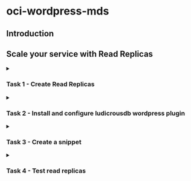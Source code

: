 # oci-wordpress-mds

## Introduction

## Scale your service with Read Replicas
<details>
<summary><h3>Task 1 - Create Read Replicas</h3></summary>

1. Connect to OCI Dashboard

2. Navigate to MySQL HeatWave database instances

    ![OCI Burger menu for MySQL HeatWave Database instances](./images/./OCI-burger_menu-databases-db_system.png)

3. Click now on your instance name "MySQLInstance" to see the details.

    ![OCI MySQL HeatWave Database Service instances list](./images/./OCI-mds-instances-list.png)

3. Scroll down the page to see the left side menu, then select "Read Replicas" and press button "Create read replica"

    ![OCI MySQL HeatWave Database Service instance read replicas](./images/./OCI-mds-read_replicas-empty.png)

4. Change the "Name" to "mysqlreadreplica1" and press "Create read replica"

    ![OCI MySQL HeatWave Database Service create read replica 1](./images/./OCI-mds-read_replicas-create1.png)

5. Click another time "Create replica" to create a second replica. Now use the name "mysqlreadreplica2" and confirm

    ![OCI MySQL HeatWave Database Service create read replica 2](./images/./OCI-mds-read_replicas-create2.png)

6. Replica creation requires some time, so continue with next task

    ![OCI MySQL HeatWave Database Service creating replicas](./images/./OCI-mds-read_replicas-creating_replicas.png)

</details>


<details>
<summary><h3>Task 2 - Install and configure ludicrousdb wordpress plugin</h3></summary>

1. Connect with ssh to your wordpress server, as you did in lab 1

2. Execute these commands to install ludicrousdb

    ``` shell
    cd /var/www/html/wp-content/plugins
    sudo wget https://github.com/stuttter/ludicrousdb/archive/refs/heads/master.zip
    sudo unzip master.zip
    sudo mv ludicrousdb-master ludicrousdb
    sudo rm master.zip
    sudo chown -R apache. ludicrousdb
    sudo cp ludicrousdb/ludicrousdb/drop-ins/db.php ../db.php
    sudo cp ludicrousdb/ludicrousdb/drop-ins/db-config.php ../../

    ```

4. Retrieve MySQL load balancer Endpoint for read replicas.  
    Return to OCI Dashboard and go to MySQL HeatWave database instances

    [OCI Burger menu for MySQL HeatWave Database instances](./images/./OCI-burger_menu-databases-db_system.png)

5. Click now on your instance name "MySQLInstance" to see the details.

    ![OCI MySQL HeatWave Database Service instances list](./images/./OCI-mds-instances-list.png)
    
6. Scroll down the page, and in the left menu choose "Endpoints".   
    You can see here the IP address of your instance for read write access **DB system primary** and for the read replicas load balancer **Read replica load balancer**. Write down thewe two IP, needed for the next step

    ![OCI MySQL Database Service instance Endpoints](./images/./OCI-mds-read_replicas-endpoints.png)

7. We just need now to configure LudicrousDB to use the Read Replica Load Balancer. With and editor (like vim or nano) edit the db-config.php configuration file

    ``` shell
    cd /var/www/html/
    sudo vim db-config.php 

    ```

8. Scroll down the file to the database configuration section **$wpdb->add_database( array(** like in the example below

    ![Ludicrousdb database configuration file](./images/./ludicrousdb-db_configuration_empty.png)

9. Edit the lines like in the below example, using your IP addresses retrieved in previous steps  

    ![Ludicrousdb database configuration file](./images/./ludicrousdb-db_configuration_sample.png)

10. Save your canghes and aeturn to My Restaurant web page and check that the web site is still working and there are no issues with the new plugin

</details>

<details>
<summary><h3>Task 3 - Create a snippet</h3></summary>

1. Login to Wordpress as admin using the wp-admin page and entering the requested credentials (specified during the job creation in lab preparation lab) 

    http://***public-ip-address***/wp-admin

    ![Wordpress login](./images/WP_wp_admin.png)

2. In the wordpress management page choose "Plugins" in the left side menu, then click the button "Add New"

    ![Wordpress plugins menu](./images/WP-plugins_menu.png)

3. In the left side textbox "Keyword" write "snippets" as in teh picture below

    ![Wordpress snippets plugin search](./images/WP-plugins-snippets_search.png)

4. Choose "WPCode" plugin and press "Install now"

    ![Wordpress WPCode isntallation](./images/WP-plugins-snippets-wpcode-install.png)

5. From left side menu choose Installed plugins, then press "Activate"under "WPCode Lite"

    ![Wordpress WPCcode plugin activation](./images/WP-plugins-snippets-wpcode-activate.png)

6. A new menu option is now visible in the left side menu.  
    Click on "Code snippets"

    ![Wordpress WPCOde snippet menu](./images/WP-plugins-wpcode_menu.png)

7. Choose "+ Add snippet" and select "Add Your Custom Code (New Snippet)". When teh mouse is over the option, a new button is displayed "USe snippet". Click it

    ![Wordpress WPCode add new snippet](./images/WP-plugins-wpcode-add_new.png)

8. Now insert snippet settings
    1. Add a title to our snippet: "read replicas check"
    2. Select "Code Type": PHP
    3. insert this code in "Code Preview"
        ``` php
        <?php
        global $wpdb;
        $result = $wpdb->get_results("select @@hostname as host");
        echo "<strong>host:</strong> " . $result[0]->host;
        ?>
        ```
    4. Scroll down to "insertion" and click "Run Everywhere" in "Location" to expand the section
    5. Select "Page-Specific"
    6. Click on "INsert Before Paragraph"

    ![Wordpress snippet settings](./images/WP-plugins-wpcode-snippet_conf1.png)

9. Keep the default insert before paragraph 1 and in the top of the page 
    1. Click Inactive switch to activate
    2. Click "Update" to save your changes

    ![Wordpress snippet save](./images/WP-plugins-wpcode-snippet_conf2.png)

</details>

<details>
<summary><h3>Task 4 - Test read replicas</h3></summary>

1. We can now test our read replicas.  
    Click My Restaurant to return to our web site content

    ![Return to My Restaurant web site](./images/WP-visit_website.png)

2. Select "Sample page".  
    You will see a new line under the titkle and before the text "host: *XXX*".  
    Refresh the page multiple times to see that the host changes periodically

    ![Sample page](./images/WP-sample_page.png)

3. This end our workshop.  
    Please remember that tenancy costs are calcualted on running instances and space used.
    Shutdown the instances when you don't need them or use the stack to easily destroy what we did in this workshop. 

</details>

